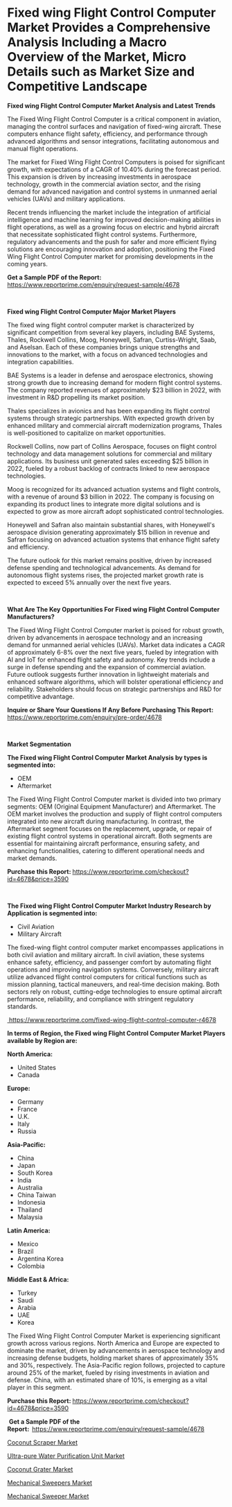 <p><h1>Fixed wing Flight Control Computer Market Provides a Comprehensive Analysis Including a Macro Overview of the Market, Micro Details such as Market Size and Competitive Landscape</h1></p><p><strong>Fixed wing Flight Control Computer Market Analysis and Latest Trends</strong></p>
<p><p>The Fixed Wing Flight Control Computer is a critical component in aviation, managing the control surfaces and navigation of fixed-wing aircraft. These computers enhance flight safety, efficiency, and performance through advanced algorithms and sensor integrations, facilitating autonomous and manual flight operations. </p><p>The market for Fixed Wing Flight Control Computers is poised for significant growth, with expectations of a CAGR of 10.40% during the forecast period. This expansion is driven by increasing investments in aerospace technology, growth in the commercial aviation sector, and the rising demand for advanced navigation and control systems in unmanned aerial vehicles (UAVs) and military applications. </p><p>Recent trends influencing the market include the integration of artificial intelligence and machine learning for improved decision-making abilities in flight operations, as well as a growing focus on electric and hybrid aircraft that necessitate sophisticated flight control systems. Furthermore, regulatory advancements and the push for safer and more efficient flying solutions are encouraging innovation and adoption, positioning the Fixed Wing Flight Control Computer market for promising developments in the coming years.</p></p>
<p><strong>Get a Sample PDF of the Report:&nbsp;</strong> <a href="https://www.reportprime.com/enquiry/request-sample/4678?utm_campaign=1734&utm_medium=2&utm_source=Github&utm_content=ia&utm_term=28102024&utm_id=fixed-wing-flight-control-computer">https://www.reportprime.com/enquiry/request-sample/4678</a></p>
<p>&nbsp;</p>
<p><strong>Fixed wing Flight Control Computer Major Market Players</strong></p>
<p><p>The fixed wing flight control computer market is characterized by significant competition from several key players, including BAE Systems, Thales, Rockwell Collins, Moog, Honeywell, Safran, Curtiss-Wright, Saab, and Aselsan. Each of these companies brings unique strengths and innovations to the market, with a focus on advanced technologies and integration capabilities.</p><p>BAE Systems is a leader in defense and aerospace electronics, showing strong growth due to increasing demand for modern flight control systems. The company reported revenues of approximately $23 billion in 2022, with investment in R&D propelling its market position.</p><p>Thales specializes in avionics and has been expanding its flight control systems through strategic partnerships. With expected growth driven by enhanced military and commercial aircraft modernization programs, Thales is well-positioned to capitalize on market opportunities.</p><p>Rockwell Collins, now part of Collins Aerospace, focuses on flight control technology and data management solutions for commercial and military applications. Its business unit generated sales exceeding $25 billion in 2022, fueled by a robust backlog of contracts linked to new aerospace technologies.</p><p>Moog is recognized for its advanced actuation systems and flight controls, with a revenue of around $3 billion in 2022. The company is focusing on expanding its product lines to integrate more digital solutions and is expected to grow as more aircraft adopt sophisticated control technologies.</p><p>Honeywell and Safran also maintain substantial shares, with Honeywell's aerospace division generating approximately $15 billion in revenue and Safran focusing on advanced actuation systems that enhance flight safety and efficiency.</p><p>The future outlook for this market remains positive, driven by increased defense spending and technological advancements. As demand for autonomous flight systems rises, the projected market growth rate is expected to exceed 5% annually over the next five years.</p></p>
<p>&nbsp;</p>
<p><strong>What Are The Key Opportunities For Fixed wing Flight Control Computer Manufacturers?</strong></p>
<p><p>The Fixed Wing Flight Control Computer market is poised for robust growth, driven by advancements in aerospace technology and an increasing demand for unmanned aerial vehicles (UAVs). Market data indicates a CAGR of approximately 6-8% over the next five years, fueled by integration with AI and IoT for enhanced flight safety and autonomy. Key trends include a surge in defense spending and the expansion of commercial aviation. Future outlook suggests further innovation in lightweight materials and enhanced software algorithms, which will bolster operational efficiency and reliability. Stakeholders should focus on strategic partnerships and R&D for competitive advantage.</p></p>
<p><strong>Inquire or Share Your Questions If Any Before Purchasing This Report:</strong> <a href="https://www.reportprime.com/enquiry/pre-order/4678?utm_campaign=1734&utm_medium=2&utm_source=Github&utm_content=ia&utm_term=28102024&utm_id=fixed-wing-flight-control-computer">https://www.reportprime.com/enquiry/pre-order/4678</a></p>
<p>&nbsp;</p>
<p><strong>Market Segmentation</strong></p>
<p><strong>The Fixed wing Flight Control Computer Market Analysis by types is segmented into:</strong></p>
<p><ul><li>OEM</li><li>Aftermarket</li></ul></p>
<p><p>The Fixed Wing Flight Control Computer market is divided into two primary segments: OEM (Original Equipment Manufacturer) and Aftermarket. The OEM market involves the production and supply of flight control computers integrated into new aircraft during manufacturing. In contrast, the Aftermarket segment focuses on the replacement, upgrade, or repair of existing flight control systems in operational aircraft. Both segments are essential for maintaining aircraft performance, ensuring safety, and enhancing functionalities, catering to different operational needs and market demands.</p></p>
<p><strong>Purchase this Report:&nbsp;</strong><a href="https://www.reportprime.com/checkout?id=4678&price=3590&utm_campaign=1734&utm_medium=2&utm_source=Github&utm_content=ia&utm_term=28102024&utm_id=fixed-wing-flight-control-computer">https://www.reportprime.com/checkout?id=4678&price=3590</a></p>
<p>&nbsp;</p>
<p><strong>The Fixed wing Flight Control Computer Market Industry Research by Application is segmented into:</strong></p>
<p><ul><li>Civil Aviation</li><li>Military Aircraft</li></ul></p>
<p><p>The fixed-wing flight control computer market encompasses applications in both civil aviation and military aircraft. In civil aviation, these systems enhance safety, efficiency, and passenger comfort by automating flight operations and improving navigation systems. Conversely, military aircraft utilize advanced flight control computers for critical functions such as mission planning, tactical maneuvers, and real-time decision making. Both sectors rely on robust, cutting-edge technologies to ensure optimal aircraft performance, reliability, and compliance with stringent regulatory standards.</p></p>
<p><a href="https://www.reportprime.com/fixed-wing-flight-control-computer-r4678?utm_campaign=1734&utm_medium=2&utm_source=Github&utm_content=ia&utm_term=28102024&utm_id=fixed-wing-flight-control-computer">&nbsp;https://www.reportprime.com/fixed-wing-flight-control-computer-r4678</a></p>
<p><strong>In terms of Region, the Fixed wing Flight Control Computer Market Players available by Region are:</strong></p>
<p>
    <p> <strong> North America: </strong>
        <ul>
            <li>United States</li>
            <li>Canada</li>
        </ul>
        </p> 
    <p> <strong> Europe: </strong>
        <ul>
            <li>Germany</li>
            <li>France</li>
            <li>U.K.</li>
            <li>Italy</li>
            <li>Russia</li>
        </ul>
        </p> 
    <p> <strong> Asia-Pacific: </strong>
        <ul>
            <li>China</li>
            <li>Japan</li>
            <li>South Korea</li>
            <li>India</li>
            <li>Australia</li>
            <li>China Taiwan</li>
            <li>Indonesia</li>
            <li>Thailand</li>
            <li>Malaysia</li>
        </ul>
        </p> 
    <p> <strong> Latin America: </strong>
        <ul>
            <li>Mexico</li>
            <li>Brazil</li>
            <li>Argentina Korea</li>
            <li>Colombia</li>
        </ul>
        </p> 
    <p> <strong> Middle East & Africa: </strong>
        <ul>
            <li>Turkey</li>
            <li>Saudi</li>
            <li>Arabia</li>
            <li>UAE</li>
            <li>Korea</li>
        </ul>
    </p>
    </p>
<p><p>The Fixed Wing Flight Control Computer Market is experiencing significant growth across various regions. North America and Europe are expected to dominate the market, driven by advancements in aerospace technology and increasing defense budgets, holding market shares of approximately 35% and 30%, respectively. The Asia-Pacific region follows, projected to capture around 25% of the market, fueled by rising investments in aviation and defense. China, with an estimated share of 10%, is emerging as a vital player in this segment.</p></p>
<p><strong>Purchase this Report: </strong><a href="https://www.reportprime.com/checkout?id=4678&price=3590&utm_campaign=1734&utm_medium=2&utm_source=Github&utm_content=ia&utm_term=28102024&utm_id=fixed-wing-flight-control-computer">https://www.reportprime.com/checkout?id=4678&price=3590</a></p>
<p>&nbsp;<strong>Get a Sample PDF of the Report:&nbsp;&nbsp;</strong><a href="https://www.reportprime.com/enquiry/request-sample/4678?utm_campaign=1734&utm_medium=2&utm_source=Github&utm_content=ia&utm_term=28102024&utm_id=fixed-wing-flight-control-computer">https://www.reportprime.com/enquiry/request-sample/4678</a></p>
<p><strong></strong></p>
<p><p><a href="https://www.linkedin.com/pulse/global-coconut-scraper-market-trends-insights-growth-opportunities-mucdf?utm_campaign=1734&utm_medium=2&utm_source=Github&utm_content=ia&utm_term=28102024&utm_id=fixed-wing-flight-control-computer">Coconut Scraper Market</a></p><p><a href="https://www.linkedin.com/pulse/ultra-pure-water-purification-unit-market-shifts-strategic-analysis-gcndf?utm_campaign=1734&utm_medium=2&utm_source=Github&utm_content=ia&utm_term=28102024&utm_id=fixed-wing-flight-control-computer">Ultra-pure Water Purification Unit Market</a></p><p><a href="https://www.linkedin.com/pulse/coconut-grater-market-overview-regional-outlook-competitive-jwj9f?utm_campaign=1734&utm_medium=2&utm_source=Github&utm_content=ia&utm_term=28102024&utm_id=fixed-wing-flight-control-computer">Coconut Grater Market</a></p><p><a href="https://www.linkedin.com/pulse/exploring-mechanical-sweepers-market-dynamics-global-trends-qqcpf?utm_campaign=1734&utm_medium=2&utm_source=Github&utm_content=ia&utm_term=28102024&utm_id=fixed-wing-flight-control-computer">Mechanical Sweepers Market</a></p><p><a href="https://www.linkedin.com/pulse/global-mechanical-sweeper-industry-research-report-competitive-rgfxf?utm_campaign=1734&utm_medium=2&utm_source=Github&utm_content=ia&utm_term=28102024&utm_id=fixed-wing-flight-control-computer">Mechanical Sweeper Market</a></p></p>